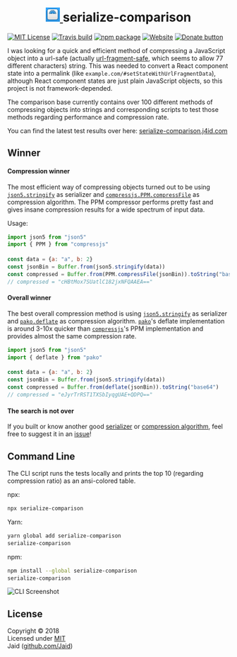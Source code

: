 <h1 align="center">
  <a href="https://serialize-comparison.j4id.com">
  <img src="./config/icon.png" alt="Logo">
  </a>
  serialize-comparison
</h1>

[![MIT License](https://img.shields.io/badge/license-MIT-brightgreen.svg)](./license.txt)
[![Travis build](https://travis-ci.org/Jaid/serialize-comparison.svg)](https://travis-ci.org/Jaid/serialize-comparison)
[![npm package](https://img.shields.io/npm/v/serialize-comparison.svg)](https://www.npmjs.com/package/serialize-comparison)
[![Website](https://img.shields.io/badge/page-j4id.com-blue.svg)](http://serialize-comparison.j4id.com)
[![Donate button](https://img.shields.io/badge/donate-PayPal-ff0080.svg)](https://www.paypal.com/cgi-bin/webscr?cmd=_s-xclick&hosted_button_id=RW8UHK5ZG3BX4)

I was looking for a quick and efficient method of compressing a JavaScript object into a url-safe (actually [url-fragment-safe](https://stackoverflow.com/a/2849800), which seems to allow 77 different characters) string. This was needed to convert a React component state into a permalink (like `example.com/#setStateWithUrlFragmentData`), although React component states are just plain JavaScript objects, so this project is not framework-depended.

The comparison base currently contains over 100 different methods of compressing objects into strings and corresponding scripts to test those methods regarding performance and compression rate.

You can find the latest test results over here: [serialize-comparison.j4id.com](https://serialize-comparison.j4id.com)

## Winner

#### Compression winner

The most efficient way of compressing objects turned out to be using [`json5.stringify`](https://github.com/json5/json5) as serializer and [`compressjs.PPM.compressFile`](https://github.com/cscott/compressjs/blob/master/lib/PPM.js) as compression algorithm. The PPM compressor performs pretty fast and gives insane compression results for a wide spectrum of input data.

Usage:

```js
import json5 from "json5"
import { PPM } from "compressjs"

const data = {a: "a", b: 2}
const jsonBin = Buffer.from(json5.stringify(data))
const compressed = Buffer.from(PPM.compressFile(jsonBin)).toString("base64")
// compressed = "cHBtMox7SUatlC182jxNFQAAEA=="
```

#### Overall winner

The best overall compression method is using [`json5.stringify`](https://github.com/json5/json5) as serializer and [`pako.deflate`](http://nodeca.github.io/pako) as compression algorithm. [`pako`](https://github.com/nodeca/pako)'s deflate implementation is around 3-10x quicker than [`compressjs`](https://github.com/cscott/compressjs)'s PPM implementation and provides almost the same compression rate.

```js
import json5 from "json5"
import { deflate } from "pako"

const data = {a: "a", b: 2}
const jsonBin = Buffer.from(json5.stringify(data))
const compressed = Buffer.from(deflate(jsonBin)).toString("base64")
// compressed = "eJyrTrRST1TXSbIyqgUAE+QDPQ=="
```

#### The search is not over

If you built or know another good [serializer](./src/formatters.js) or [compression algorithm](./src/compressors.js), feel free to suggest it in an [issue](https://github.com/Jaid/serialize-comparison/issues)!

## Command Line

The CLI script runs the tests locally and prints the top 10 (regarding compression ratio) as an ansi-colored table.

npx:
```bash
npx serialize-comparison
```

Yarn:
```bash
yarn global add serialize-comparison
serialize-comparison
```

npm:
```bash
npm install --global serialize-comparison
serialize-comparison
```

![CLI Screenshot](https://i.imgur.com/X95JaYi.png)

## License

Copyright © 2018  
Licensed under [MIT](./license.txt)  
Jaid ([github.com/Jaid](https://github.com/Jaid))  
